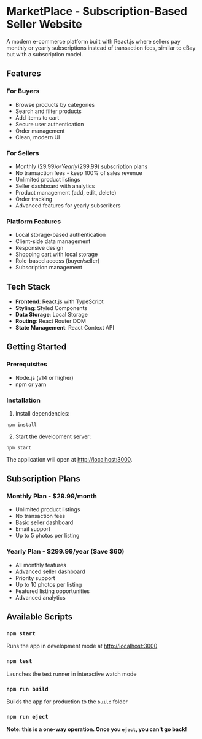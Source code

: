 # MarketPlace - Subscription-Based Seller Website

A modern e-commerce platform built with React.js where sellers pay monthly or yearly subscriptions instead of transaction fees, similar to eBay but with a subscription model.

## Features

### For Buyers
- Browse products by categories
- Search and filter products
- Add items to cart
- Secure user authentication
- Order management
- Clean, modern UI

### For Sellers
- Monthly ($29.99) or Yearly ($299.99) subscription plans
- No transaction fees - keep 100% of sales revenue
- Unlimited product listings
- Seller dashboard with analytics
- Product management (add, edit, delete)
- Order tracking
- Advanced features for yearly subscribers

### Platform Features
- Local storage-based authentication
- Client-side data management
- Responsive design
- Shopping cart with local storage
- Role-based access (buyer/seller)
- Subscription management

## Tech Stack

- **Frontend**: React.js with TypeScript
- **Styling**: Styled Components
- **Data Storage**: Local Storage
- **Routing**: React Router DOM
- **State Management**: React Context API

## Getting Started

### Prerequisites

- Node.js (v14 or higher)
- npm or yarn

### Installation

1. Install dependencies:
```bash
npm install
```

2. Start the development server:
```bash
npm start
```

The application will open at [http://localhost:3000](http://localhost:3000).

## Subscription Plans

### Monthly Plan - $29.99/month
- Unlimited product listings
- No transaction fees
- Basic seller dashboard
- Email support
- Up to 5 photos per listing

### Yearly Plan - $299.99/year (Save $60)
- All monthly features
- Advanced seller dashboard
- Priority support
- Up to 10 photos per listing
- Featured listing opportunities
- Advanced analytics

## Available Scripts

### `npm start`
Runs the app in development mode at [http://localhost:3000](http://localhost:3000)

### `npm test`
Launches the test runner in interactive watch mode

### `npm run build`
Builds the app for production to the `build` folder

### `npm run eject`
**Note: this is a one-way operation. Once you `eject`, you can't go back!**
